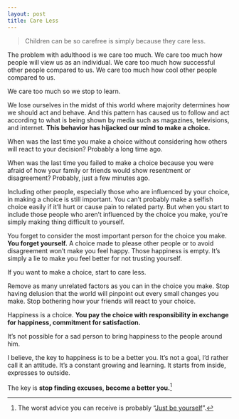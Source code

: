 ```yaml
---
layout: post
title: Care Less
---
```

> Children can be so carefree is simply because they care less.

The problem with adulthood is we care too much. We care too much how people will view us as an individual. We care too much how successful other people compared to us. We care too much how cool other people compared to us.

We care too much so we stop to learn.

We lose ourselves in the midst of this world where majority determines how we should act and behave. And this pattern has caused us to follow and act according to what is being shown by  media such as magazines, televisions, and internet. **This behavior has hijacked our mind to make a choice.**

When was the last time you make a choice without considering how others will react to your decision? Probably a long time ago.

When was the last time you failed to make a choice because you were afraid of how your family or friends would show resentment or disagreement? Probably, just a few minutes ago.

Including other people, especially those who are influenced by your choice, in making a choice is still important. You can’t probably make a selfish choice easily if it’ll hurt or cause pain to related party. But when you start to include those people who aren’t influenced by the choice you make, you’re simply making thing difficult to yourself.

You forget to consider the most important person for the choice you make. **You forget yourself.** A choice made to please other people or to avoid disagreement won’t make you feel happy. Those happiness is empty. It’s simply a lie to make you feel better for not trusting yourself.

If you want to make a choice, start to care less.

Remove as many unrelated factors as you can in the choice you make. Stop having delusion that the world will pinpoint out every small changes you make. Stop bothering how your friends will react to your choice.

Happiness is a choice. **You pay the choice with responsibility in exchange for happiness, commitment for satisfaction.**

It’s not possible for a sad person to bring happiness to the people around him.

I believe, the key to happiness is to be a better you. It’s not a goal, I’d rather call it an attitude. It’s a constant growing and learning. It starts from inside, expresses to outside.

The key is **stop finding excuses, become a better you.**[^1]

[^1]: The worst advice you can receive is probably “[Just be yourself](http://sayzlim.net/post/6146286421/)”.